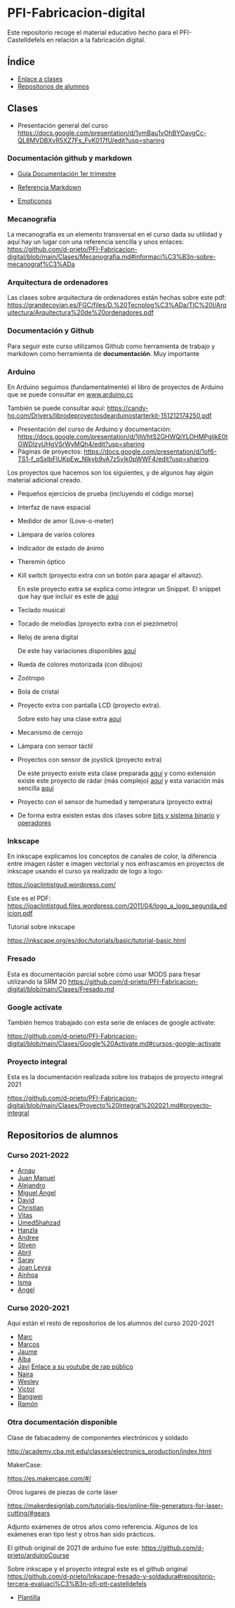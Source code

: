 # PFI-Fabricacion-digital

Este repositorio recoge el material educativo hecho para el PFI-Castelldefels en relación a la fabricación digital. 

## Índice

* [Enlace a clases](#clases)
* [Repositorios de alumnos](#repositorios-de-alumnos)

## Clases

* Presentación general del curso https://docs.google.com/presentation/d/1vmBau1vOhBYOavgCc-QL8MVDBXvR5XZ7Fs_FvK017fU/edit?usp=sharing


### Documentación github y markdown


* [Guía Documentación 1er trimestre](https://github.com/d-prieto/PFI-Fabricacion-digital/blob/main/Documentacion%20primera%20evaluaci%C3%B3n.md#documentaci%C3%B3n-1er-trimestre-2021-2022)


* [Referencia Markdown](https://guides.github.com/pdfs/markdown-cheatsheet-online.pdf)
* [Emoticonos](https://emojikeyboard.io/)


### Mecanografía

La mecanografía es un elemento transversal en el curso dada su utilidad y aquí hay un lugar con una referencia sencilla y unos enlaces: https://github.com/d-prieto/PFI-Fabricacion-digital/blob/main/Clases/Mecanografia.md#informaci%C3%B3n-sobre-mecanograf%C3%ADa


### Arquitectura de ordenadores

Las clases sobre arquitectura de ordenadores están hechas sobre este pdf: https://grandecovian.es/FGC/files/D.%20Tecnolog%C3%ADa/TIC%20I/Arquitectura/Arquitectura%20de%20ordenadores.pdf

### Documentación y Github 

Para seguir este curso utilizamos Github como herramienta de trabajo y markdown como herramienta de **documentación**. Muy importante

### Arduino 

En Arduino seguimos (fundamentalmente) el libro de proyectos de Arduino que se puede consultar en www.arduino.cc

También se puede consultar aquí: 
https://candy-ho.com/Drivers/librodeproyectosdearduinostarterkit-151212174250.pdf


* Presentación del curso de Arduino y documentación: https://docs.google.com/presentation/d/1jhVhtS2GHWQiYLOHMPgljkE0tGWDIzyUHgVSrWyMQh4/edit?usp=sharing
* Páginas de proyectos: https://docs.google.com/presentation/d/1of6-TS1-f_qSxIbFIUKpEw_Nlkyb9vA7z5vIk0pWWF4/edit?usp=sharing.

Los proyectos que hacemos son los siguientes, y de algunos hay algún material adicional creado. 

* Pequeños ejercicios de prueba (incluyendo el código morse)
* Interfaz de nave espacial
* Medidor de amor (Love-o-meter)
* Lámpara de varios colores
* Indicador de estado de ánimo
* Theremin óptico
* Kill switch (proyecto extra con un botón para apagar el altavoz). 

  En este proyecto extra se explica como integrar un Snippet. El snippet que hay que incluir es este de [aquí](https://github.com/d-prieto/PFI-Fabricacion-digital/blob/main/Clases/arduino/Snippet%20kill%20switch.cpp)
* Teclado musical
* Tocado de melodías (proyecto extra con el piezómetro)
* Reloj de arena digital
      
   De este hay variaciones disponibles [aquí](https://github.com/d-prieto/PFI-Fabricacion-digital/blob/main/Clases/arduino/Variaci%C3%B3n%20Reloj%20Digital.md#variantes-de-contador)
* Rueda de colores motorizada (con dibujos)
* Zoótropo
* Bola de cristal
* Proyecto extra con pantalla LCD (proyecto extra).

  Sobre esto hay una clase extra [aquí](https://github.com/d-prieto/PFI-Fabricacion-digital/blob/main/Clases/arduino/Clase%20extra%20lcd.md#variaciones-y-enlaces-con-la-pantalla-lcd)
  
* Mecanismo de cerrojo
* Lámpara con sensor táctil
* Proyectos con sensor de joystick (proyecto extra)
      
  De este proyecto existe esta clase preparada [aquí](https://github.com/d-prieto/PFI-Fabricacion-digital/blob/main/Clases/arduino/Clase%20joystick.md) y como extensión existe este proyecto de rádar (más complejo) [aquí](https://github.com/d-prieto/PFI-Fabricacion-digital/blob/main/Clases/arduino/Clase%20joystick.md#m%C3%B3dulo-de-joystick-con-bot%C3%B3n-ky-023-joystick) y esta variación más sencilla [aquí](https://github.com/d-prieto/PFI-Fabricacion-digital/blob/main/Clases/arduino/Clase%20Joystick%202.md#variaciones-de-joystick)
* Proyecto con el sensor de humedad y temperatura (proyecto extra)

* De forma extra existen estas dos clases sobre [bits y sistema binario](https://github.com/d-prieto/PFI-Fabricacion-digital/blob/main/Clases/arduino/Clase%20bits.md#clase-de-bits-y-bytes) y [operadores](https://github.com/d-prieto/PFI-Fabricacion-digital/blob/main/Clases/arduino/Clase%20operadores.md#clase-de-operadores)




### Inkscape 

En inkscape explicamos los conceptos de canales de color, la diferencia entre imagen ráster e imagen vectorial y nos enfrascamos en proyectos de inkscape usando el curso ya realizado de logo a logo: 


https://joaclintistgud.wordpress.com/


Este es el PDF:
https://joaclintistgud.files.wordpress.com/2011/04/logo_a_logo_segunda_edicion.pdf

Tutorial sobre inkscape 

https://inkscape.org/es/doc/tutorials/basic/tutorial-basic.html



### Fresado

Esta es documentación parcial sobre cómo usar MODS para fresar utilizando la SRM 20 https://github.com/d-prieto/PFI-Fabricacion-digital/blob/main/Clases/Fresado.md


### Google activate

También hemos trabajado con esta serie de enlaces de google activate:

https://github.com/d-prieto/PFI-Fabricacion-digital/blob/main/Clases/Google%20Activate.md#cursos-google-activate

### Proyecto integral

Esta es la documentación realizada sobre los trabajos de proyecto integral 2021 

https://github.com/d-prieto/PFI-Fabricacion-digital/blob/main/Clases/Proyecto%20Integral%202021.md#proyecto-integral


## Repositorios de alumnos 

### Curso 2021-2022

* [Arnau](https://github.com/aRnAu1012/)
* [Juan Manuel](https://github.com/Baultek)
* [Alejandro](https://github.com/Baelyn1/1-Trimestre)
* [Miguel Ángel](https://github.com/miguelamgel1107)
* [David](https://github.com/DavidMenCam)
* [Christian](https://github.com/Tabrih/)
* [Vitas](https://github.com/VitasB)
* [UmedShahzad](https://github.com/umershahzad12)
* [Hanzla](https://github.com/Hanzla55)
* [Andree](https://github.com/Samael696/)
* [Stiven](https://github.com/St1v3n3223/)
* [Abril](https://github.com/jjksimp/)
* [Saray](https://github.com/Mikeey666/)
* [Joan Leyva](https://github.com/Draken666)
* [Ainhoa](https://github.com/Ainhoa0512)
* [Isma](https://github.com/ismamera/)
* [Angel](https://github.com/ANGEY33)


### Curso 2020-2021

Aquí están el resto de repositorios de los alumnos del curso 2020-2021

* [Marc](https://github.com/marc125678/Arduino)
* [Marcos](https://github.com/marcoshens/arduinoo)
* [Jaume](https://github.com/Jsamapro/arduino)
* [Alba](https://github.com/Albitah24/arduino/)
* [Javi](https://github.com/reverte04/arduino) [Enlace a su youtube de rap público](https://www.youtube.com/channel/UCu0FMoy093Dnx6avLm4D-Aw)
* [Naira](https://github.com/chechiliaa/arduino)
* [Wesley](https://github.com/Wesley3455/Arduino-/)
* [Victor](https://github.com/XXDARKNIGHTXX/arduino)
* [Bangwei](https://github.com/chenbangwei/Arduino)
* [Ramón](https://github.com/ItsMonxxu/Arduino)

### Otra documentación disponible

Clase de fabacademy de componentes electrónicos y soldado

http://academy.cba.mit.edu/classes/electronics_production/index.html

MakerCase:

https://es.makercase.com/#/

Otros lugares de piezas de corte láser 

https://makerdesignlab.com/tutorials-tips/online-file-generators-for-laser-cutting/#gears

Adjunto exámenes de otros años como referencia. Algunos de los exámenes eran tipo test y otros han sido prácticos. 

El github original de 2021 de arduino fue este: https://github.com/d-prieto/arduinoCourse

Sobre inkscape y el proyecto integral este es el github original https://github.com/d-prieto/Inkscape-fresado-y-soldadura#repositorio-tercera-evaluaci%C3%B3n-pfi-ptt-castelldefels

* [Plantilla](https://github.com/d-prieto/arduinoCourse/blob/main/plantilla.ino)


